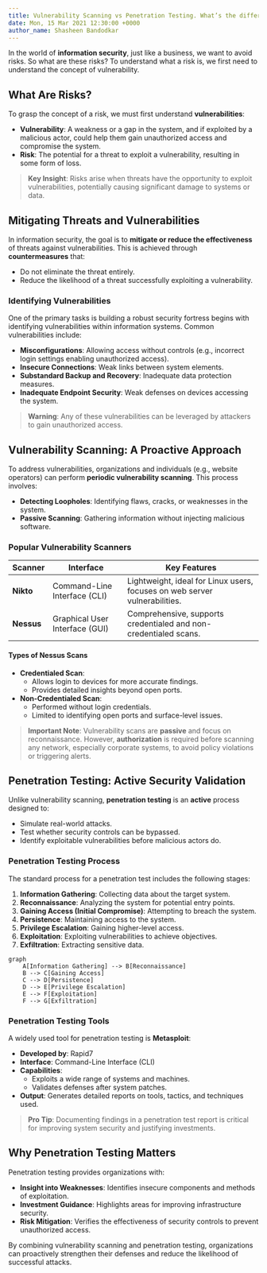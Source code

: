 ```yaml
---
title: Vulnerability Scanning vs Penetration Testing. What’s the difference?
date: Mon, 15 Mar 2021 12:30:00 +0000
author_name: Shasheen Bandodkar
---
```


In the world of **information security**, just like a business, we want to avoid risks. So what are these risks? To understand what a risk is, we first need to understand the concept of vulnerability.

## What Are Risks?

To grasp the concept of a risk, we must first understand **vulnerabilities**:

- **Vulnerability**: A weakness or a gap in the system, and if exploited by a malicious actor, could help them gain unauthorized access and compromise the system.
- **Risk**: The potential for a threat to exploit a vulnerability, resulting in some form of loss.

> **Key Insight**: Risks arise when threats have the opportunity to exploit vulnerabilities, potentially causing significant damage to systems or data.

## Mitigating Threats and Vulnerabilities

In information security, the goal is to **mitigate or reduce the effectiveness** of threats against vulnerabilities. This is achieved through **countermeasures** that:

- Do not eliminate the threat entirely.
- Reduce the likelihood of a threat successfully exploiting a vulnerability.

### Identifying Vulnerabilities

One of the primary tasks is building a robust security fortress begins with identifying vulnerabilities within information systems. Common vulnerabilities include:

- **Misconfigurations**: Allowing access without controls (e.g., incorrect login settings enabling unauthorized access).
- **Insecure Connections**: Weak links between system elements.
- **Substandard Backup and Recovery**: Inadequate data protection measures.
- **Inadequate Endpoint Security**: Weak defenses on devices accessing the system.

> **Warning**: Any of these vulnerabilities can be leveraged by attackers to gain unauthorized access.

## Vulnerability Scanning: A Proactive Approach

To address vulnerabilities, organizations and individuals (e.g., website operators) can perform **periodic vulnerability scanning**. This process involves:

- **Detecting Loopholes**: Identifying flaws, cracks, or weaknesses in the system.
- **Passive Scanning**: Gathering information without injecting malicious software.

### Popular Vulnerability Scanners

| Scanner    | Interface                      | Key Features                                                               |
|------------|--------------------------------|----------------------------------------------------------------------------|
| **Nikto**  | Command-Line Interface (CLI)   | Lightweight, ideal for Linux users, focuses on web server vulnerabilities. |
| **Nessus** | Graphical User Interface (GUI) | Comprehensive, supports credentialed and non-credentialed scans.           |

#### Types of Nessus Scans

- **Credentialed Scan**:
  - Allows login to devices for more accurate findings.
  - Provides detailed insights beyond open ports.
- **Non-Credentialed Scan**:
  - Performed without login credentials.
  - Limited to identifying open ports and surface-level issues.

> **Important Note**: Vulnerability scans are **passive** and focus on reconnaissance. However, **authorization** is required before scanning any network, especially corporate systems, to avoid policy violations or triggering alerts.

## Penetration Testing: Active Security Validation

Unlike vulnerability scanning, **penetration testing** is an **active** process designed to:

- Simulate real-world attacks.
- Test whether security controls can be bypassed.
- Identify exploitable vulnerabilities before malicious actors do.

### Penetration Testing Process

The standard process for a penetration test includes the following stages:

1. **Information Gathering**: Collecting data about the target system.
2. **Reconnaissance**: Analyzing the system for potential entry points.
3. **Gaining Access (Initial Compromise)**: Attempting to breach the system.
4. **Persistence**: Maintaining access to the system.
5. **Privilege Escalation**: Gaining higher-level access.
6. **Exploitation**: Exploiting vulnerabilities to achieve objectives.
7. **Exfiltration**: Extracting sensitive data.

```mermaid
graph 
    A[Information Gathering] --> B[Reconnaissance]
    B --> C[Gaining Access]
    C --> D[Persistence]
    D --> E[Privilege Escalation]
    E --> F[Exploitation]
    F --> G[Exfiltration]
```

### Penetration Testing Tools

A widely used tool for penetration testing is **Metasploit**:

- **Developed by**: Rapid7
- **Interface**: Command-Line Interface (CLI)
- **Capabilities**:
    - Exploits a wide range of systems and machines.
    - Validates defenses after system patches.
- **Output**: Generates detailed reports on tools, tactics, and techniques used.

> **Pro Tip**: Documenting findings in a penetration test report is critical for improving system security and justifying investments.

## Why Penetration Testing Matters

Penetration testing provides organizations with:

- **Insight into Weaknesses**: Identifies insecure components and methods of exploitation.
- **Investment Guidance**: Highlights areas for improving infrastructure security.
- **Risk Mitigation**: Verifies the effectiveness of security controls to prevent unauthorized access.

By combining vulnerability scanning and penetration testing, organizations can proactively strengthen their defenses and reduce the likelihood of successful attacks.